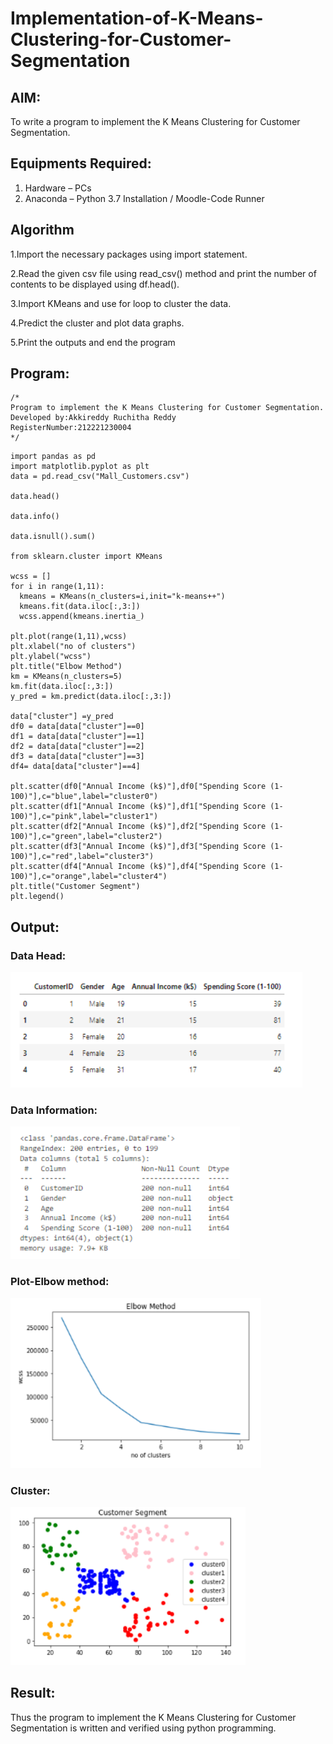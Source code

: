 # Implementation-of-K-Means-Clustering-for-Customer-Segmentation

## AIM:
To write a program to implement the K Means Clustering for Customer Segmentation.

## Equipments Required:
1. Hardware – PCs
2. Anaconda – Python 3.7 Installation / Moodle-Code Runner

## Algorithm
1.Import the necessary packages using import statement.

2.Read the given csv file using read_csv() method and print the number of contents to be displayed using df.head().

3.Import KMeans and use for loop to cluster the data.

4.Predict the cluster and plot data graphs.

5.Print the outputs and end the program 

## Program:
```
/*
Program to implement the K Means Clustering for Customer Segmentation.
Developed by:Akkireddy Ruchitha Reddy
RegisterNumber:212221230004  
*/
```
```
import pandas as pd
import matplotlib.pyplot as plt
data = pd.read_csv("Mall_Customers.csv")

data.head()

data.info()

data.isnull().sum()

from sklearn.cluster import KMeans

wcss = []
for i in range(1,11):
  kmeans = KMeans(n_clusters=i,init="k-means++")
  kmeans.fit(data.iloc[:,3:])
  wcss.append(kmeans.inertia_)

plt.plot(range(1,11),wcss)
plt.xlabel("no of clusters")
plt.ylabel("wcss")
plt.title("Elbow Method")
km = KMeans(n_clusters=5)
km.fit(data.iloc[:,3:])
y_pred = km.predict(data.iloc[:,3:])

data["cluster"] =y_pred
df0 = data[data["cluster"]==0]
df1 = data[data["cluster"]==1]
df2 = data[data["cluster"]==2]
df3 = data[data["cluster"]==3]
df4= data[data["cluster"]==4]

plt.scatter(df0["Annual Income (k$)"],df0["Spending Score (1-100)"],c="blue",label="cluster0")
plt.scatter(df1["Annual Income (k$)"],df1["Spending Score (1-100)"],c="pink",label="cluster1")
plt.scatter(df2["Annual Income (k$)"],df2["Spending Score (1-100)"],c="green",label="cluster2")
plt.scatter(df3["Annual Income (k$)"],df3["Spending Score (1-100)"],c="red",label="cluster3")
plt.scatter(df4["Annual Income (k$)"],df4["Spending Score (1-100)"],c="orange",label="cluster4")
plt.title("Customer Segment")
plt.legend()
```

## Output:
### Data Head:
![output](https://github.com/RuchithaReddy28/Implementation-of-K-Means-Clustering-for-Customer-Segmentation/blob/main/7.11.png?raw=true)

### Data Information:
![output](https://github.com/RuchithaReddy28/Implementation-of-K-Means-Clustering-for-Customer-Segmentation/blob/main/7.22.png?raw=true)

### Plot-Elbow method:
![output](https://github.com/RuchithaReddy28/Implementation-of-K-Means-Clustering-for-Customer-Segmentation/blob/main/7.33.png?raw=true)

### Cluster:
![output](https://github.com/RuchithaReddy28/Implementation-of-K-Means-Clustering-for-Customer-Segmentation/blob/main/7.44.png?raw=true)

## Result:
Thus the program to implement the K Means Clustering for Customer Segmentation is written and verified using python programming.
